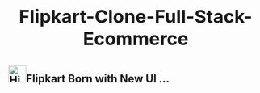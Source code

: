 <div align="center">
  <h1 style="font-size: 36px; font-weight: bold;">Flipkart-Clone-Full-Stack-Ecommerce</h1>
  
</div>

<div>
    <h2><img src="https://ik.imagekit.io/decokche/High%20Voltage.png?updatedAt=1743636663496" alt="High Voltage" width="35" height="35" />Flipkart Born with New UI ...</h2>
</div>
